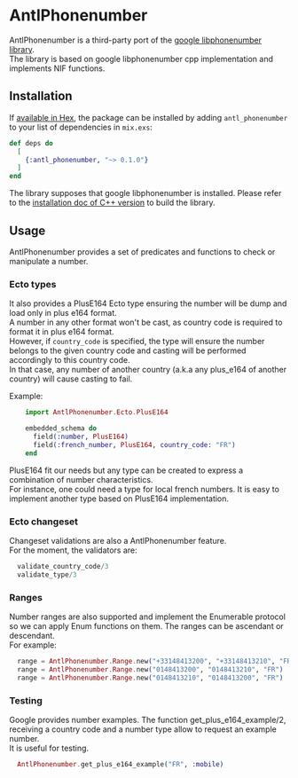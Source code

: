 # AntlPhonenumber

<!-- MDOC !-->
AntlPhonenumber is a third-party port of the [google libphonenumber library](https://github.com/google/libphonenumber).\
The library is based on google libphonenumber cpp implementation and implements NIF functions.

## Installation

If [available in Hex](https://hex.pm/docs/publish), the package can be installed
by adding `antl_phonenumber` to your list of dependencies in `mix.exs`:

```elixir
def deps do
  [
    {:antl_phonenumber, "~> 0.1.0"}
  ]
end
```

The library supposes that google libphonenumber is installed.
Please refer to the [installation doc of C++ version](https://github.com/google/libphonenumber/blob/master/cpp/README) to build the library.

## Usage

AntlPhonenumber provides a set of predicates and functions to check or manipulate a number.

### Ecto types
It also provides a PlusE164 Ecto type ensuring the number will be dump and load only in plus e164 format.\
A number in any other format won't be cast, as country code is required to format it in plus e164 format.\
However, if `country_code` is specified, the type will ensure the number belongs to the given country code and casting will be performed accordingly to this country code.\
In that case, any number of another country (a.k.a any plus_e164 of another country) will cause casting to fail.

Example:

```elixir
    import AntlPhonenumber.Ecto.PlusE164

    embedded_schema do
      field(:number, PlusE164)
      field(:french_number, PlusE164, country_code: "FR")
    end
```
PlusE164 fit our needs but any type can be created to express a combination of number characteristics. \
For instance, one could need a type for local french numbers. It is easy to implement another type based on PlusE164 implementation.

### Ecto changeset
Changeset validations are also a AntlPhonenumber feature.\
For the moment, the validators are:

```elixir
  validate_country_code/3
  validate_type/3
```
### Ranges
Number ranges are also supported and implement the Enumerable protocol so we can apply Enum functions on them. The ranges can be ascendant or descendant. \
For example:

```elixir
  range = AntlPhonenumber.Range.new("+33148413200", "+33148413210", "FR")
  range = AntlPhonenumber.Range.new("0148413200", "0148413210", "FR")
  range = AntlPhonenumber.Range.new("0148413210", "0148413200", "FR")
```

### Testing

Google provides number examples. The function get_plus_e164_example/2, receiving a country code and a number type allow to request an example number.\
It is useful for testing.

```elixir
  AntlPhonenumber.get_plus_e164_example("FR", :mobile)
```

